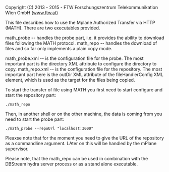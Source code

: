 Copyright (C) 2013 - 2015 - FTW Forschungszentrum Telekommunikation Wien GmbH (www.ftw.at) 

This file describes how to use the Mplane Authorized Transfer via HTTP (MATH). There are two executables provided.

math_probe -- handles the probe part, i.e. it provides the ability to download files following the MATH protocol.
math_repo  -- handles the download of files and so far only implements a plain copy mode.

math_probe.xml -- is the configuration file for the probe. The most important part is the directory XML attribute to configure the directory to copy.
math_repo.xml -- is the configuration file for the repository. The most important part here is the outDir XML attribute of the fileHandlerConfig XML element, which is used as the target for the files being copied.


To start the transfer of file using MATH you first need to start configure and start the repository part:

```
./math_repo
```

Then, in another shell or on the other machine, the data is coming from you need to start the probe part:

```
./math_probe --repoUrl "localhost:3000"
```

Pleaxse note that for the moment you need to give the URL of the repository as a commandline argument. LAter on this will be handled by the mPlane supervisor.

Please note, that the math_repo can be used in combination with the DBStream hydra server process or as a stand alone executable.


